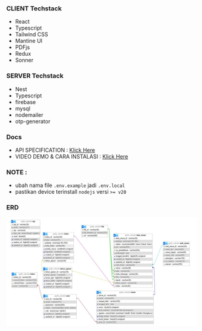 ### CLIENT Techstack

- React
- Typescript
- Tailwind CSS
- Mantine UI
- PDFjs
- Redux
- Sonner

### SERVER Techstack

- Nest
- Typescript
- firebase
- mysql
- nodemailer
- otp-generator

### Docs

- API SPECIFICATION : [Klick Here](./API_SPECIFICATION.md)
- VIDEO DEMO & CARA INSTALASI : [Klick Here](https://youtu.be/MtHbJdW8L0I)

### NOTE :

- ubah nama file `.env.example` jadi `.env.local`
- pastikan device terinstall `nodejs` versi `>= v20`

### ERD

<img src="./ERD_ppdb_sekolah.jpg" alt="ERD PPDB SEKOLAH" title="ERD PPDB SEKOLAH" />
